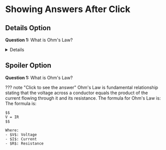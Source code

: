 # Showing Answers After Click

## Details Option

**Question 1:** What is Ohm's Law?

<details>
Ohm's Law is fundamental relationship stating that the voltage across a conductor equals the product of the current flowing through it and its resistance. The formula for Ohm's Law is: The formula is:

$$
V = IR
$$

Where:
- $V$: Voltage
- $I$: Current
- $R$: Resistance
</details>

## Spoiler Option

**Question 1:** What is Ohm's Law?

??? note "Click to see the answer"
    Ohm's Law is fundamental relationship stating that the voltage across a conductor equals the product of the current flowing through it and its resistance. The formula for Ohm's Law is: The formula is:

    $$
    V = IR
    $$

    Where:
    - $V$: Voltage
    - $I$: Current
    - $R$: Resistance
